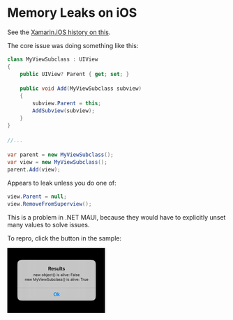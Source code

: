# Memory Leaks on iOS

See the [Xamarin.iOS history on this](https://stackoverflow.com/questions/13058521/is-this-a-bug-in-monotouch-gc/13059140#13059140).

The core issue was doing something like this:

```csharp
class MyViewSubclass : UIView
{
    public UIView? Parent { get; set; }

    public void Add(MyViewSubclass subview)
    {
        subview.Parent = this;
        AddSubview(subview);
    }
}

//...

var parent = new MyViewSubclass();
var view = new MyViewSubclass();
parent.Add(view);
```

Appears to leak unless you do one of:

```csharp
view.Parent = null;
view.RemoveFromSuperview();
```

This is a problem in .NET MAUI, because they would have to explicitly unset many values to solve issues.

To repro, click the button in the sample:

![screenshot of a popup](screenshots/screenshot.png)
